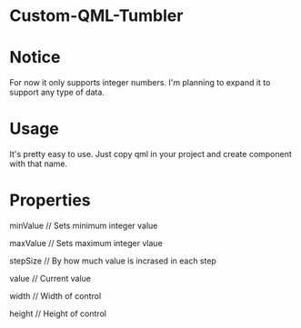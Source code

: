 # Custom-QML-Tumbler

# Notice

For now it only supports integer numbers. I'm planning to expand it to support any type of data.

# Usage

It's pretty easy to use. Just copy qml in your project and create component with that name.

# Properties

minValue // Sets minimum integer value

maxValue // Sets maximum integer vlaue

stepSize // By how much value is incrased in each step

value // Current value

width // Width of control

height // Height of control


